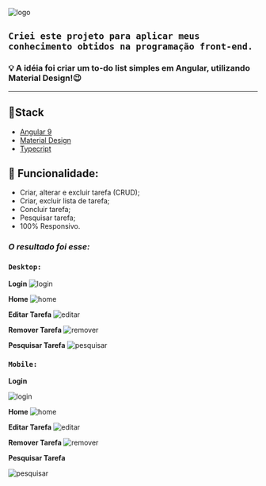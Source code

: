 ![logo](/src/my-to-app/src/assets/logo-tipo.png)

## `Criei este projeto para aplicar meus conhecimento obtidos na programação front-end.`

### 💡 A idéia foi criar um to-do list simples em Angular, utilizando Material Design!😉

----------------
## 📌**Stack**

- [Angular 9](https://angular.io/)
- [Material Design](https://material.angular.io/)
- [Typecript](https://www.typescriptlang.org/)

## 📌 **Funcionalidade:**
- Criar, alterar e excluir tarefa (CRUD);
- Criar, excluir lista de tarefa;
- Concluir tarefa;
- Pesquisar tarefa;
- 100% Responsivo.


### *O resultado foi esse:*

### `Desktop:`

**Login**
![login](/src/my-to-app/src/assets/login.png)

**Home**
![home](/src/my-to-app/src/assets/home.png)

**Editar Tarefa**
![editar](/src/my-to-app/src/assets/editar-tarefa.png)

**Remover Tarefa**
![remover](/src/my-to-app/src/assets/deletar-tarefa.png)

**Pesquisar Tarefa**
![pesquisar](/src/my-to-app/src/assets/pesquisar-tarefa.png)


### `Mobile:`

**Login**

![login](/src/my-to-app/src/assets/mobile-login.png)

**Home**
![home](/src/my-to-app/src/assets/mobile-home.png)

**Editar Tarefa**
![editar](/src/my-to-app/src/assets/mobile-editar.png)

**Remover Tarefa**
![remover](/src/my-to-app/src/assets/mobile-remover.png)

**Pesquisar Tarefa**

![pesquisar](/src/my-to-app/src/assets/mobile-pesquisa.png)







